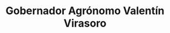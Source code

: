 ---
title: Gobernador Agrónomo Valentín Virasoro
url: /gobernador-agronomo-valentin-virasoro/
latitude: -28.06
longitude: -56.02
---